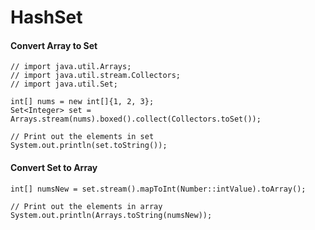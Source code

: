 # HashSet

#### Convert Array to Set

```text
// import java.util.Arrays;
// import java.util.stream.Collectors;
// import java.util.Set;

int[] nums = new int[]{1, 2, 3};
Set<Integer> set = Arrays.stream(nums).boxed().collect(Collectors.toSet());

// Print out the elements in set
System.out.println(set.toString());
```

#### Convert Set to Array

```text
int[] numsNew = set.stream().mapToInt(Number::intValue).toArray();

// Print out the elements in array
System.out.println(Arrays.toString(numsNew));
```

